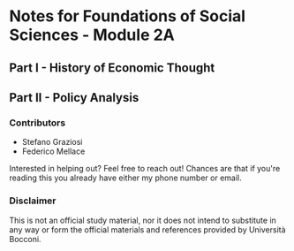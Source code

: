 # Notes for Foundations of Social Sciences - Module 2A
## Part I - History of Economic Thought
## Part II - Policy Analysis

### Contributors
- Stefano Graziosi
- Federico Mellace

Interested in helping out? Feel free to reach out! Chances are that if you're reading this you already have either my phone number or email.

### Disclaimer

This is not an official study material, nor it does not intend to substitute in any way or form the official materials and references provided by Università Bocconi.
